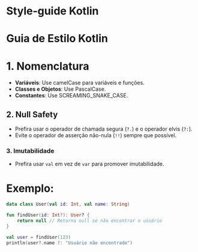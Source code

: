 # Style-guide Kotlin


# Guia de Estilo Kotlin

# 1. Nomenclatura
- **Variáveis**: Use camelCase para variáveis e funções.
- **Classes e Objetos**: Use PascalCase.
- **Constantes**: Use SCREAMING_SNAKE_CASE.

## 2. Null Safety
- Prefira usar o operador de chamada segura (`?.`) e o operador elvis (`?:`).
- Evite o operador de asserção não-nula (`!!`) sempre que possível.

### 3. Imutabilidade
- Prefira usar `val` em vez de `var` para promover imutabilidade.

# Exemplo:
```kotlin
data class User(val id: Int, val name: String)

fun findUser(id: Int?): User? {
    return null // Retorna null se não encontrar o usuário
}

val user = findUser(123)
println(user?.name ?: "Usuário não encontrado")